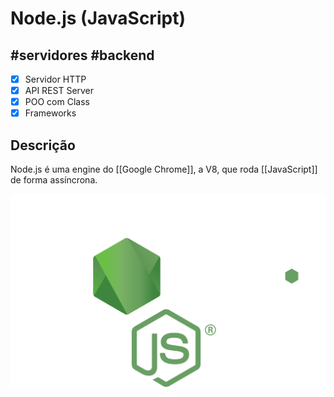 
# Node.js (JavaScript)

## #servidores #backend
-  [x] Servidor HTTP
-  [x] API REST Server
-  [x] POO com Class
-  [x] Frameworks  

## Descrição
Node.js é uma engine do [[Google Chrome]], a V8, que roda [[JavaScript]] de forma assíncrona.


![](../resources/node.svg)
